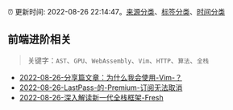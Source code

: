 :alarm_clock: 更新时间: 2022-08-26 22:14:47。[来源分类](../README.md)、[标签分类](../TAGS.md)、[时间分类](../TIMELINE.md)

## 前端进阶相关


> 关键字：`AST`、`GPU`、`WebAssembly`、`Vim`、`HTTP`、`算法`、`全栈`



- [2022-08-26-分享篇文章：为什么我会使用-Vim-？](https://www.v2ex.com/t/875730) 
- [2022-08-26-LastPass-的-Premium-订阅无法取消](https://www.v2ex.com/t/875722) 
- [2022-08-26-深入解读新一代全栈框架-Fresh](https://toutiao.io/k/vrl6sg5) 